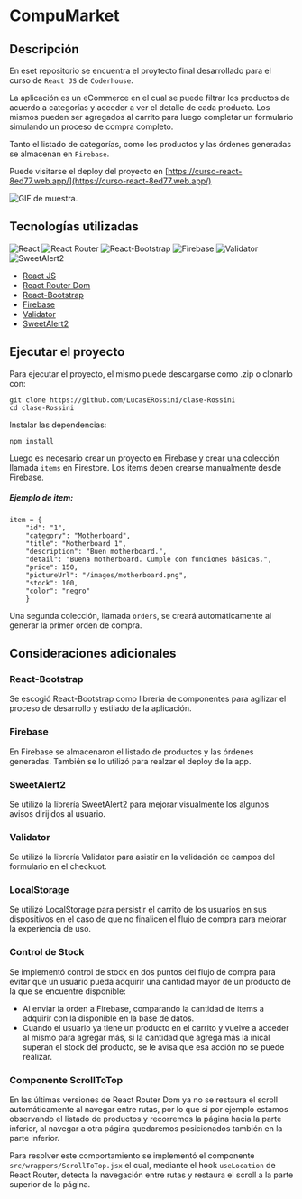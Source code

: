 # CompuMarket

## Descripción

En eset repositorio se encuentra el proytecto final desarrollado para el curso de `React JS` de `Coderhouse`.

La aplicación es un eCommerce en el cual se puede filtrar los productos de acuerdo a categorías y acceder a ver el detalle de cada producto. Los mismos pueden ser agregados al carrito para luego completar un formulario simulando un proceso de compra completo.

Tanto el listado de categorías, como los productos y las órdenes generadas se almacenan en `Firebase`.

Puede visitarse el deploy del proyecto en [https://curso-react-8ed77.web.app/](https://curso-react-8ed77.web.app/)

![GIF de muestra.](/public/muestra.gif "Vista del proyecto.")

## Tecnologías utilizadas

![React](https://img.shields.io/badge/react-%2320232a.svg?style=for-the-badge&logo=react&logoColor=%2361DAFB) ![React Router](https://img.shields.io/badge/React_Router-CA4245?style=for-the-badge&logo=react-router&logoColor=white) ![React-Bootstrap](https://img.shields.io/badge/REACT_BOOTSTRAP-%230081CB.svg?style=for-the-badge&logo=bootstrap&logoColor=white) ![Firebase](https://img.shields.io/badge/firebase-%23039BE5.svg?style=for-the-badge&logo=firebase) ![Validator](https://img.shields.io/badge/validator-%23000000.svg?style=for-the-badge) ![SweetAlert2](https://img.shields.io/badge/sweetalert2-%23000000.svg?style=for-the-badge)

* [React JS](https://reactjs.org/)
* [React Router Dom](https://reactrouter.com/)
* [React-Bootstrap](https://react-bootstrap.netlify.app/)
* [Firebase](https://firebase.google.com/)
* [Validator](https://vercel.com/)
* [SweetAlert2](https://sweetalert2.github.io/)

## Ejecutar el proyecto

Para ejecutar el proyecto, el mismo puede descargarse como .zip o clonarlo con:

```
git clone https://github.com/LucasERossini/clase-Rossini
cd clase-Rossini
```

Instalar las dependencias:

```
npm install
```

Luego es necesario crear un proyecto en Firebase y crear una colección llamada `items` en Firestore. Los items deben crearse manualmente desde Firebase.

##### Ejemplo de item:
```
item = {
    "id": "1",
    "category": "Motherboard",
    "title": "Motherboard 1",
    "description": "Buen motherboard.",
    "detail": "Buena motherboard. Cumple con funciones básicas.",
    "price": 150,
    "pictureUrl": "/images/motherboard.png",
    "stock": 100,
    "color": "negro"
    }
```
Una segunda colección, llamada `orders`, se creará automáticamente al generar la primer orden de compra.

## Consideraciones adicionales

### React-Bootstrap
Se escogió React-Bootstrap como librería de componentes para agilizar el proceso de desarrollo y estilado de la aplicación.
### Firebase
En Firebase se almacenaron el listado de productos y las órdenes generadas. También se lo utilizó para realzar el deploy de la app.
### SweetAlert2
Se utilizó la librería SweetAlert2 para mejorar visualmente los algunos avisos dirijidos al usuario.
### Validator
Se utilizó la librería Validator para asistir en la validación de campos del formulario en el checkuot.
### LocalStorage
Se utilizó LocalStorage para persistir el carrito de los usuarios en sus dispositivos en el caso de que no finalicen el flujo de compra para mejorar la experiencia de uso.
### Control de Stock
Se implementó control de stock en dos puntos del flujo de compra para evitar que un usuario pueda adquirir una cantidad mayor de un producto de la que se encuentre disponible:
* Al enviar la orden a Firebase, comparando la cantidad de items a adquirir con la disponible en la base de datos.
* Cuando el usuario ya tiene un producto en el carrito y vuelve a acceder al mismo para agregar más, si la cantidad que agrega más la inical superan el stock del producto, se le avisa que esa acción no se puede realizar.

### Componente ScrollToTop
En las últimas versiones de React Router Dom ya no se restaura el scroll automáticamente al navegar entre rutas, por lo que si por ejemplo estamos observando el listado de productos y recorremos la página hacia la parte inferior, al navegar a otra página quedaremos posicionados también en la parte inferior.

Para resolver este comportamiento se implementó el componente `src/wrappers/ScrollToTop.jsx` el cual, mediante el hook `useLocation` de React Router, detecta la navegación entre rutas y restaura el scroll a la parte superior de la página. 